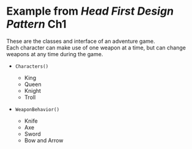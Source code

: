 # Example from *Head First Design Pattern* Ch1

These are the classes and interface of an adventure game. <br>
Each character can make use of one weapon at a time, but can change weapons at any time during the game. 

* `Characters()`
  * King
  * Queen
  * Knight
  * Troll

* `WeaponBehavior()`
  * Knife
  * Axe
  * Sword
  * Bow and Arrow
